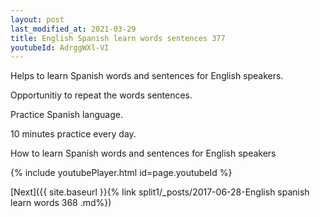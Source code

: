 ```yaml
---
layout: post
last_modified_at: 2021-03-29
title: English Spanish learn words sentences 377 
youtubeId: AdrggWXl-VI
---
```

 
 
Helps to learn Spanish words and sentences for English speakers.

Opportunitiy to repeat the words sentences. 

Practice Spanish language. 
 
10 minutes practice every day. 
 
How to learn Spanish words and sentences for English speakers 
 
{% include youtubePlayer.html id=page.youtubeId %}
 
 
[Next]({{ site.baseurl }}{% link  split1/_posts/2017-06-28-English spanish learn words 368 .md%})
 
